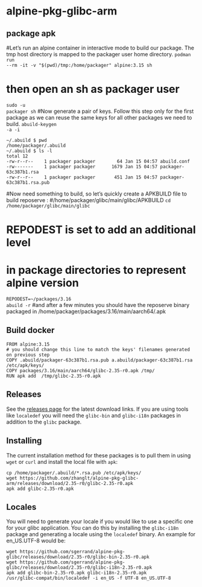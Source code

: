 # alpine-pkg-glibc-arm
## package apk

#Let’s run an alpine container in interactive mode to build our package. The tmp host directory is mapped to the packager user home directory.
<code data-enlighter-language="raw" class="EnlighterJSRAW">podman run --rm -it -v "$(pwd)/tmp:/home/packager" alpine:3.15 sh</code>

# then open an sh as packager user
<code data-enlighter-language="raw" class="EnlighterJSRAW">sudo -u packager sh</code>
#Now generate a pair of keys. Follow this step only for the first package as we can reuse the same keys for all other packages we need to build.
<code data-enlighter-language="raw" class="EnlighterJSRAW">abuild-keygen -a -i</code>

    ~/.abuild $ pwd
    /home/packager/.abuild
    ~/.abuild $ ls -l
    total 12
    -rw-r--r--    1 packager packager        64 Jan 15 04:57 abuild.conf
    -rw-------    1 packager packager      1679 Jan 15 04:57 packager-63c387b1.rsa
    -rw-r--r--    1 packager packager       451 Jan 15 04:57 packager-63c387b1.rsa.pub

#Now need something to build, so let’s quickly create a APKBUILD file to build reposerve :
#/home/packager/glibc/main/glibc/APKBUILD
<code data-enlighter-language="raw" class="EnlighterJSRAW">cd /home/packager/glibc/main/glibc</code>
# REPODEST is set to add an additional level
# in package directories to represent alpine version
<code data-enlighter-language="raw" class="EnlighterJSRAW">REPODEST=~/packages/3.16 abuild -r</code>
#and after a few minutes you should have the reposerve binary packaged in /home/packager/packages/3.16/main/aarch64/.apk

## Build docker
    FROM alpine:3.15
    # you should change this line to match the keys' filenames generated on previous step
    COPY .abuild/packager-63c387b1.rsa.pub a.abuild/packager-63c387b1.rsa /etc/apk/keys/
    COPY packages/3.16/main/aarch64/glibc-2.35-r0.apk /tmp/
    RUN apk add  /tmp/glibc-2.35-r0.apk

## Releases

See the [releases page](https://github.com/zhanglt/alpine-pkg-glibc-arm/releases) for the latest download links. If you are using tools like `localedef` you will need the `glibc-bin` and `glibc-i18n` packages in addition to the `glibc` package.

## Installing

The current installation method for these packages is to pull them in using `wget` or `curl` and install the local file with `apk`:

    cp /home/packager/.abuild/*.rsa.pub /etc/apk/keys/
    wget https://github.com/zhanglt/alpine-pkg-glibc-arm/releases/download/2.35-r0/glibc-2.35-r0.apk
    apk add glibc-2.35-r0.apk

## Locales

You will need to generate your locale if you would like to use a specific one for your glibc application. You can do this by installing the `glibc-i18n` package and generating a locale using the `localedef` binary. An example for en_US.UTF-8 would be:

    wget https://github.com/sgerrand/alpine-pkg-glibc/releases/download/2.35-r0/glibc-bin-2.35-r0.apk
    wget https://github.com/sgerrand/alpine-pkg-glibc/releases/download/2.35-r0/glibc-i18n-2.35-r0.apk
    apk add glibc-bin-2.35-r0.apk glibc-i18n-2.35-r0.apk
    /usr/glibc-compat/bin/localedef -i en_US -f UTF-8 en_US.UTF-8
